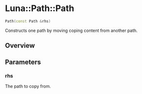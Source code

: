 # Luna::Path::Path

```c++
Path(const Path &rhs)
```

Constructs one path by moving coping content from another path. 

## Overview


## Parameters
### rhs
The path to copy from. 

